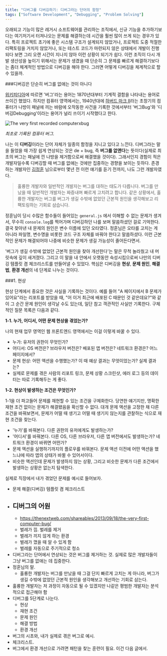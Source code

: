 ```yaml
---
title: "디버그를 디버깅하기: 디버그라는 단어의 함정"
tags: ["Software Development", "Debugging", "Problem Solving"]
---
```


오래되고 기능이 많은 레거시 소프트웨어를 관리하는 조직에서, 신규 기능을 추가하기보다는 여기저기서 터져나오는 문제를 해결하는데 시간을 훨씬 많이 쓰게 되는 경우가 있다. 특히 프로젝트 초기에 좋은 시스템 구조가 설계되지 않았거나, 프로젝트 도중 적절한 리팩토링을 거치지 않았거나, 또는 테스트 코드가 마련되지 않은 상태에서 개발이 진행되다 보면 그리 오랜 시간이 지나지 않아 이런 상황이 되기가 쉽다. 이런 조직이 다시 개발 생산성을 높이기 위해서는 문제가 생겼을 때 단순히 그 문제를 빠르게 해결하기보다는 좀더 체계적인 방법으로 디버깅을 해야 한다. 그러면 어떻게 디버깅을 체계적으로 할 수 있을까.

###디버깅은 단순히 버그를 없애는 것이 아니다

[위키피디아](https://en.m.wikipedia.org/wiki/Software_bug)에 따르면 '버그'라는 용어는 1870년대부터 기계적 결함을 나타내는 용어로 쓰이긴 했었다. 하지만 컴퓨터 영역에서는, 1940년대에 [하버드 마크 II](https://en.m.wikipedia.org/wiki/Harvard_Mark_II)라는 초창기의 컴퓨터가 나방이 패널에 끼는 바람에 오작동한 사건을 기록한 것에서부터 '버그Bug'와 '디버깅Debugging'이라는 용어가 널리 쓰이기 시작했다고 한다.

![The very first recorded computerxbug](https://cdn0.tnwcdn.com/wp-content/blogs.dir/1/files/2013/09/bug.jpg)

*최초로 기록된 컴퓨터 버그.*

나는 이 **디버깅**이라는 단어 자체가 일종의 함정을 지니고 있다고 느낀다. 디버그라는 말을 들었을 때 가장 쉽게 연상되는 것은 de + bug, 즉 **버그를 없앤다**는 뜻이다(실제로 최초의 버그는 패널에 낀 나방을 제거함으로써 해결했을 것이다). 그래서인지 경험이 적은 개발자일수록 디버깅할 때 버그를 없애는 것에만 집중하는 경향을 보이는 듯하다. 존경하는 개발자인 [김정훈](https://wonderer80.github.io/) 님으로부터 몇년 전 이런 얘기를 듣기 전까지, 나도 그런 개발자였다. 

> 훌륭한 개발자와 일반적인 개발자는 버그를 대하는 태도가 다릅니다. 버그를 만났을 때 일반적인 개발자는 짜증내며 빠르게 고치려고 합니다. 같은 상황에서, 훌륭한 개발자는 버그를 버그가 생길 수밖에 없었던 근본적 원인을 생각해보고 리팩토링하는 기회로 삼습니다. 

정훈님이 당시 수많은 함수들이 들어있는 `general.js` 에서 이해할 수 없는 문제가 생겨서, 무수히 `console.log`를 찍어가며 디버깅하던 나를 보며 말씀하셨던 걸로 기억한다. 결국 찾아낸 내 문제의 원인은 변수 이름에 있던 오타였다. 정훈님은 오타를 고치는 게 아니라 파일명, 변수명을 비롯한 코드 구조 자체를 바꿔야 한다고 말씀하셨다. 이런 근본적인 문제가 해결되어야 나중에 비슷한 문제가 생길 가능성이 줄어든다면서.

'버그가 생길 수밖에 없었던 근본적 원인을 찾아 개선한다'는 말은 무척 놀라웠고 내 머릿속에 깊이 새겨졌다. 그리고 이 말을 내 안에서 오랫동안 숙성시킴으로써 나만의 디버깅 템플릿 겸 체크리스트를 만들어낼 수 있었다. 핵심은 디버깅을 **현상**, **문제 원인**, **해결법**, **환경 개선**의 네 단계로 나누는 것이다.

###1. 현상

현상 단계에서 중요한 것은 사실을 기록하는 것이다. 예를 들어 "A 페이지에서 B 문제가 있어요"라는 리포트를 받았을 때, "어 이거 최근에 배포된 C 때문인 것 같은데요?"와 같이 그 순간 문제 원인이 생각날 수도 있는데, 일단 참고 객관적인 사실만 기록한다. 구체적인 질문 목록은 다음과 같다.

**1-1. 누가, 어디서, 어떤 문제 현상을 겪었는가?**

나의 현재 업무 영역인 웹 프론트엔드 영역에서는 이걸 이렇게 바꿀 수 있다. 
- 누가: 유저의 권한이 무엇인가?
- 어디서: OS 버전은? 브라우저 버전은? 배포된 앱 버전은? 네트워크 환경은? 어느 페이지에서?
- 문제 현상: 어떤 액션을 수행했는가? 이 때 예상 결과는 무엇이었는가? 실제 결과는?
- 실제로 문제를 겪은 사람의 리포트 링크, 문제 상황 스크린샷, 에러 로그 등의 데이터는 따로 기록해두는 게 좋다.

**1-2. 현상이 발생하는 조건은 무엇인가?**

1-1을 더 파고들어 문제를 재현할 수 있는 조건을 구체화한다. 당연한 얘기지만, 명확한 재현 조건 없이는 문제가 해결됐음을 확신할 수 없다. 대개 문제 액션을 고정한 채 다른 조건을 바꿔보면서, 문제가 어떨 때 생기고 어떨 때 생기지 않는지를 관찰하는 식으로 재현 조건을 찾는다.

- '누가'를 바꿔본다. 다른 권한의 유저에게도 발생하는가?
- '어디서'를 바꿔본다. 다른 OS, 다른 브라우저, 다른 앱 버전에서도 발생하는가? 네트워크 환경이 바뀌면 어떤가? 
- 문제 액션을 실행하기까지의 플로우를 바꿔본다. 문제 액션 이전에 어떤 액션을 했느냐에 따라 앱의 상태가 바뀔 수 있어서이다. 
- 비슷한 액션인데 문제가 발생하지 않는 상황, 그리고 비슷한 문제가 다른 조건에서 발생하는 상황은 없는지 탐색한다.

실제로 직장에서 내가 겪었던 문제를 예시로 들어보자. 



- 문제 해결(디버깅) 템플릿 겸 체크리스트
- 디버그의 어원
  - 
  - https://thenextweb.com/shareables/2013/09/18/the-very-first-computer-bug/
  - 벌레가 낌. 벌레를 제거
  - 벌레가 끼지 않게 하는 환경
  - 벌레가 꼈을 때 알 수 있게 함
  - 벌레를 자동으로 주기적으로 청소
- 디버그라는 단어에서 연상되는 것은 버그를 제거하는 것. 실제로 많은 개발자들이 그냥 버그를 없애는 데 집중한다. 
- 정훈님의 말. 
  - 훌륭한 개발자는 버그를 만났을 때 그걸 단지 빠르게 고치는 게 아니라, 버그가 생길 수밖에 없었던 근본적 원인을 생각해보고 개선하는 기회로 삼는다.
- 훌륭한 개발자는 저 과정이 자동으로 될 수 있겠지만 나같은 평범한 개발자는 분석적으로 접근해야 함
- 디버그를 5단계로 나눈다.
  - 현상
  - 재현 조건
  - 문제 원인
  - 해결 방법
  - 환경 개선
- 버그의 시초와, 내가 실제로 겪은 버그로 예시. 
- 체크리스트.
- 버그에서 환경 개선으로 가려면 패턴을 찾는 훈련이 필요. 이건 다음 글에서.